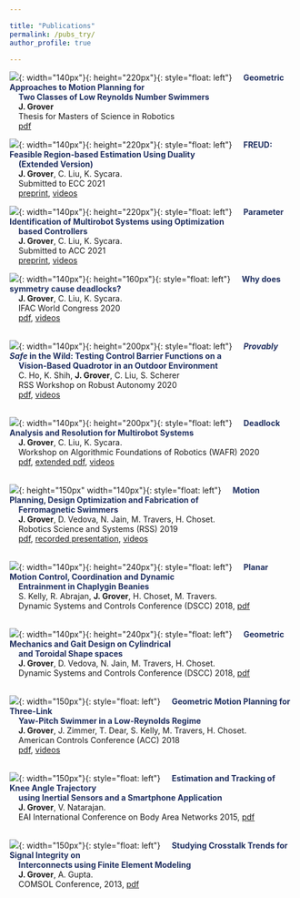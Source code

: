 ```yaml
---

title: "Publications"
permalink: /pubs_try/
author_profile: true 

---
```

![](/images/elasticmag2.gif){: width="140px"}{: height="220px"}{: style="float: left"}
&nbsp;&nbsp;&nbsp;&nbsp;<span style="color:rgb(32, 48, 96)">**Geometric Approaches to Motion Planning for**</span>  
&nbsp;&nbsp;&nbsp;&nbsp;<span style="color:rgb(32, 48, 96)">**Two Classes of Low Reynolds Number Swimmers**</span>      
&nbsp;&nbsp;&nbsp;&nbsp;**J. Grover**  
&nbsp;&nbsp;&nbsp;&nbsp;Thesis for Masters of Science in Robotics  
&nbsp;&nbsp;&nbsp;&nbsp;[pdf](https://www.ri.cmu.edu/wp-content/uploads/2018/08/Thesis.pdf)
<br/>  

![](/images/region.gif){: width="140px"}{: height="220px"}{: style="float: left"}
&nbsp;&nbsp;&nbsp;&nbsp;<span style="color:rgb(32, 48, 96)">**FREUD: Feasible Region-based Estimation Using Duality**</span>  
&nbsp;&nbsp;&nbsp;&nbsp;<span style="color:rgb(32, 48, 96)">**(Extended Version)**</span>      
&nbsp;&nbsp;&nbsp;&nbsp;**J. Grover**, C. Liu, K. Sycara.  
&nbsp;&nbsp;&nbsp;&nbsp;Submitted to ECC 2021   
&nbsp;&nbsp;&nbsp;&nbsp;[preprint](/files/feasibleregion.pdf), [videos](https://bit.ly/2JDMgeJ)
<br/> 

![](/images/multirobot.gif){: width="140px"}{: height="220px"}{: style="float: left"}
&nbsp;&nbsp;&nbsp;&nbsp;<span style="color:rgb(32, 48, 96)">**Parameter Identification of Multirobot Systems using Optimization**</span>  
&nbsp;&nbsp;&nbsp;&nbsp;<span style="color:rgb(32, 48, 96)">**based Controllers**</span>      
&nbsp;&nbsp;&nbsp;&nbsp;**J. Grover**, C. Liu, K. Sycara.  
&nbsp;&nbsp;&nbsp;&nbsp;Submitted to ACC 2021   
&nbsp;&nbsp;&nbsp;&nbsp;[preprint](https://arxiv.org/pdf/2009.13817.pdf), [videos](https://bit.ly/3kQYj5J)
<br/>  

![](/images/sym.gif){: width="140px"}{: height="160px"}{: style="float: left"}
&nbsp;&nbsp;&nbsp;&nbsp;<span style="color:rgb(32, 48, 96)">**Why does symmetry cause deadlocks?**</span>  
&nbsp;&nbsp;&nbsp;&nbsp;**J. Grover**, C. Liu, K. Sycara.  
&nbsp;&nbsp;&nbsp;&nbsp;IFAC World Congress 2020  
&nbsp;&nbsp;&nbsp;&nbsp;[pdf](/files/IFACPaper.pdf), [videos](https://www.youtube.com/watch?v=dQ00RrQ1cRg)  
<br/>  
 
![](/images/cover.png){: width="140px"}{: height="200px"}{: style="float: left"}
&nbsp;&nbsp;&nbsp;&nbsp;<span style="color:rgb(32, 48, 96)">***Provably Safe* in the Wild: Testing Control Barrier Functions on a**</span>     
&nbsp;&nbsp;&nbsp;&nbsp;<span style="color:rgb(32, 48, 96)">**Vision-Based Quadrotor in an Outdoor Environment**</span>    
&nbsp;&nbsp;&nbsp;&nbsp;C. Ho, K. Shih, **J. Grover**, C. Liu, S. Scherer  
&nbsp;&nbsp;&nbsp;&nbsp;RSS Workshop on Robust Autonomy 2020  
&nbsp;&nbsp;&nbsp;&nbsp;[pdf](https://openreview.net/pdf?id=CrBJIgBr2BK), [videos](https://www.youtube.com/watch?v=1ohaMHlCmDA&feature=youtu.be)    
<br/>  

![](/images/deadres.png){: width="140px"}{: height="200px"}{: style="float: left"}
&nbsp;&nbsp;&nbsp;&nbsp;<span style="color:rgb(32, 48, 96)">**Deadlock Analysis and Resolution for Multirobot Systems**</span>    
&nbsp;&nbsp;&nbsp;&nbsp;**J. Grover**, C. Liu, K. Sycara.  
&nbsp;&nbsp;&nbsp;&nbsp;Workshop on Algorithmic Foundations of Robotics (WAFR) 2020  
&nbsp;&nbsp;&nbsp;&nbsp;[pdf](http://robotics.cs.rutgers.edu/wafr2020/wp-content/uploads/sites/7/2020/05/WAFR_2020_FV_36.pdf), [extended pdf](https://arxiv.org/pdf/1911.09146.pdf), [videos](https://tinyurl.com/y4ylzwh8)  
<br/>   

![](/images/elasticmag2.gif){: height="150px" width="140px"}{: style="float: left"}
&nbsp;&nbsp;&nbsp;&nbsp;<span style="color:rgb(32, 48, 96)">**Motion Planning, Design Optimization and Fabrication of** </span>     
&nbsp;&nbsp;&nbsp;&nbsp;<span style="color:rgb(32, 48, 96)">**Ferromagnetic Swimmers**</span>    
&nbsp;&nbsp;&nbsp;&nbsp;**J. Grover**, D. Vedova, N. Jain, M. Travers, H. Choset.   
&nbsp;&nbsp;&nbsp;&nbsp;Robotics Science and Systems (RSS) 2019  
&nbsp;&nbsp;&nbsp;&nbsp;[pdf](http://www.roboticsproceedings.org/rss15/p79.pdf), [recorded presentation](https://youtu.be/Q2vHkUapbp4), [videos](https://youtu.be/nz6cGok1yrM)  
<br/> 

![](/images/CB.png){: width="140px"}{: height="240px"}{: style="float: left"}
&nbsp;&nbsp;&nbsp;&nbsp;<span style="color:rgb(32, 48, 96)">**Planar Motion Control, Coordination and Dynamic**</span>     
&nbsp;&nbsp;&nbsp;&nbsp;<span style="color:rgb(32, 48, 96)">**Entrainment in Chaplygin Beanies**</span>    
&nbsp;&nbsp;&nbsp;&nbsp;S. Kelly, R. Abrajan, **J. Grover**, H. Choset, M. Travers.   
&nbsp;&nbsp;&nbsp;&nbsp;Dynamic Systems and Controls Conference (DSCC) 2018, [pdf](/files/beanies.pdf)  
<br/> 

![](/images/torus.png){: width="140px"}{: height="240px"}{: style="float: left"}
&nbsp;&nbsp;&nbsp;&nbsp;<span style="color:rgb(32, 48, 96)">**Geometric Mechanics and Gait Design on Cylindrical**</span>   
&nbsp;&nbsp;&nbsp;&nbsp;<span style="color:rgb(32, 48, 96)">**and Toroidal Shape spaces**</span>    
&nbsp;&nbsp;&nbsp;&nbsp;**J. Grover**, D. Vedova, N. Jain, M. Travers, H. Choset.   
&nbsp;&nbsp;&nbsp;&nbsp;Dynamic Systems and Controls Conference (DSCC) 2018, [pdf](/files/torus.pdf)   
<br/>  
 
![](/images/3Dpic.png){: width="150px"}{: style="float: left"}
&nbsp;&nbsp;&nbsp;&nbsp;<span style="color:rgb(32, 48, 96)">**Geometric Motion Planning for Three-Link**</span>   
&nbsp;&nbsp;&nbsp;&nbsp;<span style="color:rgb(32, 48, 96)">**Yaw-Pitch Swimmer in a Low-Reynolds Regime**</span>    
&nbsp;&nbsp;&nbsp;&nbsp;**J. Grover**, J. Zimmer, T. Dear, S. Kelly, M. Travers, H. Choset.     
&nbsp;&nbsp;&nbsp;&nbsp;American Controls Conference (ACC) 2018   
&nbsp;&nbsp;&nbsp;&nbsp;[pdf](https://ieeexplore.ieee.org/document/8431828), [videos](https://www.youtube.com/watch?v=XYdccEVCJjQ)   
<br/> 

![](/images/BAN.png){: width="150px"}{: style="float: left"}
&nbsp;&nbsp;&nbsp;&nbsp;<span style="color:rgb(32, 48, 96)">**Estimation and Tracking of Knee Angle Trajectory**</span>   
&nbsp;&nbsp;&nbsp;&nbsp;<span style="color:rgb(32, 48, 96)">**using Inertial Sensors and a Smartphone Application**</span>  
&nbsp;&nbsp;&nbsp;&nbsp;**J. Grover**, V. Natarajan.     
&nbsp;&nbsp;&nbsp;&nbsp;EAI International Conference on Body Area Networks 2015, [pdf](https://dl.acm.org/doi/10.4108/eai.28-9-2015.2261468)  
<br/> 

![](/images/IC.png){: width="150px"}{: style="float: left"}
&nbsp;&nbsp;&nbsp;&nbsp;<span style="color:rgb(32, 48, 96)">**Studying Crosstalk Trends for Signal Integrity on**</span>   
&nbsp;&nbsp;&nbsp;&nbsp;<span style="color:rgb(32, 48, 96)">**Interconnects using Finite Element Modeling**</span>    
&nbsp;&nbsp;&nbsp;&nbsp;**J. Grover**, A. Gupta.       
&nbsp;&nbsp;&nbsp;&nbsp;COMSOL Conference, 2013, [pdf](https://www.comsol.com/paper/studying-crosstalk-trends-for-signal-integrity-on-interconnects-using-finite-ele-15262)    
<br/> 